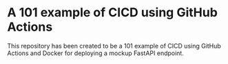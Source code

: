 # A 101 example of CICD using GitHub Actions

This repository has been created to be a 101 example of CICD using GitHub Actions and Docker for deploying a mockup FastAPI endpoint.